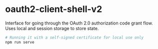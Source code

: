 # oauth2-client-shell-v2

Interface for going through the OAuth 2.0 authorization code grant flow. Uses
local and session storage to store state.

```sh
# Running it with a self-signed certificate for local use only
npm run serve
```
